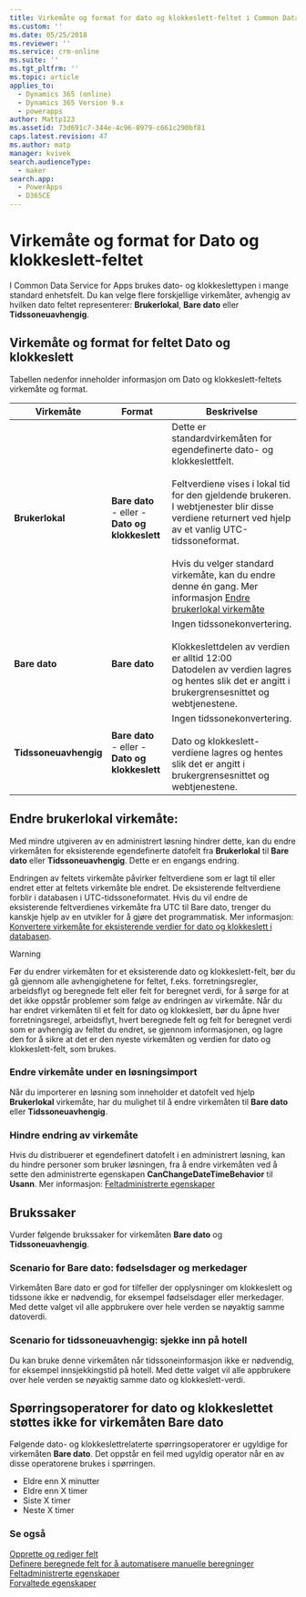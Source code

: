 ```yaml
---
title: Virkemåte og format for dato og klokkeslett-feltet i Common Data Service for Apps | MicrosoftDocs
ms.custom: ''
ms.date: 05/25/2018
ms.reviewer: ''
ms.service: crm-online
ms.suite: ''
ms.tgt_pltfrm: ''
ms.topic: article
applies_to:
  - Dynamics 365 (online)
  - Dynamics 365 Version 9.x
  - powerapps
author: Mattp123
ms.assetid: 73d691c7-344e-4c96-8979-c661c290bf81
caps.latest.revision: 47
ms.author: matp
manager: kvivek
search.audienceType:
  - maker
search.app:
  - PowerApps
  - D365CE
---
```

# <a name="behavior-and-format-of-the-date-and-time-field"></a>Virkemåte og format for Dato og klokkeslett-feltet

I Common Data Service for Apps brukes dato- og klokkeslettypen i mange standard enhetsfelt. Du kan velge flere forskjellige virkemåter, avhengig av hvilken dato feltet representerer: **Brukerlokal**, **Bare dato** eller **Tidssoneuavhengig**.  
  
<a name="Behavior"></a>   

## <a name="date-and-time-field-behavior-and-format"></a>Virkemåte og format for feltet Dato og klokkeslett  

Tabellen nedenfor inneholder informasjon om Dato og klokkeslett-feltets virkemåte og format.  
  
|Virkemåte|Format|Beskrivelse|  
|--------------|------------|-------------------------------|  
|**Brukerlokal** |**Bare dato**<br />- eller -<br />**Dato og klokkeslett**|Dette er standardvirkemåten for egendefinerte dato- og klokkeslettfelt.<br /><br />Feltverdiene vises i lokal tid for den gjeldende brukeren.<br />I webtjenester blir disse verdiene returnert ved hjelp av et vanlig UTC-tidssoneformat.<br /><br />Hvis du velger standard virkemåte, kan du endre denne én gang. Mer informasjon [Endre brukerlokal virkemåte](#change-user-local-behavior)|  
|**Bare dato**|**Bare dato**|Ingen tidssonekonvertering.<br /><br />Klokkeslettdelen av verdien er alltid 12:00<br />Datodelen av verdien lagres og hentes slik det er angitt i brukergrensesnittet og webtjenestene.|  
|**Tidssoneuavhengig**|**Bare dato**<br />- eller -<br />**Dato og klokkeslett**|Ingen tidssonekonvertering.<br /><br />Dato og klokkeslett-verdiene lagres og hentes slik det er angitt i brukergrensesnittet og webtjenestene.|  

## <a name="change-user-local-behavior"></a>Endre brukerlokal virkemåte:

Med mindre utgiveren av en administrert løsning hindrer dette, kan du endre virkemåten for eksisterende egendefinerte datofelt fra **Brukerlokal** til **Bare dato** eller **Tidssoneuavhengig**. Dette er en engangs endring.

Endringen av feltets virkemåte påvirker feltverdiene som er lagt til eller endret etter at feltets virkemåte ble endret. De eksisterende feltverdiene forblir i databasen i UTC-tidssoneformatet. Hvis du vil endre de eksisterende feltverdienes virkemåte fra UTC til Bare dato, trenger du kanskje hjelp av en utvikler for å gjøre det programmatisk. Mer informasjon: [Konvertere virkemåte for eksisterende verdier for dato og klokkeslett i databasen](/dynamics365/customer-engagement/developer/behavior-format-date-time-attribute#convert-behavior-of-existing-date-and-time-values-in-the-database). 

> [!WARNING]
> Før du endrer virkemåten for et eksisterende dato og klokkeslett-felt, bør du gå gjennom alle avhengighetene for feltet, f.eks. forretningsregler, arbeidsflyt og beregnede felt eller felt for beregnet verdi, for å sørge for at det ikke oppstår problemer som følge av endringen av virkemåte. Når du har endret virkemåten til et felt for dato og klokkeslett, bør du åpne hver forretningsregel, arbeidsflyt, hvert beregnede felt og felt for beregnet verdi som er avhengig av feltet du endret, se gjennom informasjonen, og lagre den for å sikre at det er den nyeste virkemåten og verdien for dato og klokkeslett-felt, som brukes. 

### <a name="change-behavior-during-a-solution-import"></a>Endre virkemåte under en løsningsimport

Når du importerer en løsning som inneholder et datofelt ved hjelp **Brukerlokal** virkemåte, har du mulighet til å endre virkemåten til **Bare dato** eller **Tidssoneuavhengig**.  

### <a name="prevent-changing-behavior"></a>Hindre endring av virkemåte

Hvis du distribuerer et egendefinert datofelt i en administrert løsning, kan du hindre personer som bruker løsningen, fra å endre virkemåten ved å sette den administrerte egenskapen **CanChangeDateTimeBehavior** til **Usann**. Mer informasjon: [Feltadministrerte egenskaper](set-managed-properties-metadata.md#field-managed-properties)
  
## <a name="use-cases"></a>Brukssaker

Vurder følgende brukssaker for virkemåten **Bare dato** og **Tidssoneuavhengig**.

### <a name="date-only-scenario-birthdays-and-anniversaries"></a>Scenario for Bare dato: fødselsdager og merkedager

Virkemåten Bare dato er god for tilfeller der opplysninger om klokkeslett og tidssone ikke er nødvendig, for eksempel fødselsdager eller merkedager. Med dette valget vil alle appbrukere over hele verden se nøyaktig samme datoverdi.  
  
### <a name="time-zone-independent-scenario-hotel-check-in"></a>Scenario for tidssoneuavhengig: sjekke inn på hotell

Du kan bruke denne virkemåten når tidssoneinformasjon ikke er nødvendig, for eksempel innsjekkingstid på hotell. Med dette valget vil alle appbrukere over hele verden se nøyaktig samme dato og klokkeslett-verdi.  


## <a name="date-and-time-query-operators-not-supported-for-date-only-behavior"></a>Spørringsoperatorer for dato og klokkeslettet støttes ikke for virkemåten Bare dato  

Følgende dato- og klokkeslettrelaterte spørringsoperatorer er ugyldige for virkemåten **Bare dato**. Det oppstår en feil med ugyldig operator når en av disse operatorene brukes i spørringen.  
  
- Eldre enn X minutter  
- Eldre enn X timer  
- Siste X timer  
- Neste X timer  

  
### <a name="see-also"></a>Se også

[Opprette og rediger felt](create-edit-fields.md)<br />
[Definere beregnede felt for å automatisere manuelle beregninger](define-calculated-fields.md)<br />
[Feltadministrerte egenskaper](set-managed-properties-metadata.md#field-managed-properties)<br />
[Forvaltede egenskaper](solutions-overview.md#managed-properties)

